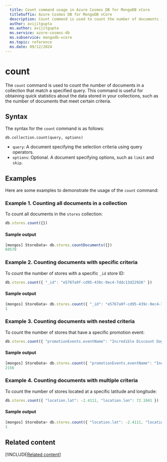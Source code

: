 ```yaml
---
  title: Count command usage in Azure Cosmos DB for MongoDB vCore
  titleSuffix: Azure Cosmos DB for MongoDB vCore
  description: Count commend is used to count the number of documents in a collection that match a specified query.
  author: avijitgupta
  ms.author: avijitgupta
  ms.service: azure-cosmos-db
  ms.subservice: mongodb-vcore
  ms.topic: reference
  ms.date: 09/12/2024
---
```


# count

The `count` command is used to count the number of documents in a collection that match a specified query. This command is useful for obtaining quick statistics about the data stored in your collections, such as the number of documents that meet certain criteria.

## Syntax

The syntax for the `count` command is as follows:

```
db.collection.count(query, options)
```

- `query`: A document specifying the selection criteria using query operators.
- `options`: Optional. A document specifying options, such as `limit` and `skip`.

## Examples

Here are some examples to demonstrate the usage of the `count` command:

### Example 1. Counting all documents in a collection

   To count all documents in the `stores` collection:

   ```javascript
   db.stores.count({})
   ```

#### Sample output

```javascript
[mongos] StoreData> db.stores.countDocuments({})
60570
```

### Example 2. Counting documents with specific criteria

   To count the number of stores with a specific `_id` store ID:

   ```javascript
   db.stores.count({ "_id": "e5767a9f-cd95-439c-9ec4-7ddc13d22926" })
   ```

#### Sample output

```javascript
[mongos] StoreData> db.stores.count({ "_id": "e5767a9f-cd95-439c-9ec4-7ddc13d22926" })
1
```

### Example 3. Counting documents with nested criteria

   To count the number of stores that have a specific promotion event:

   ```javascript
   db.stores.count({ "promotionEvents.eventName": "Incredible Discount Days" })   
   ```

#### Sample output

```javascript
[mongos] StoreData> db.stores.count({ "promotionEvents.eventName": "Incredible Discount Days" })
2156
```

### Example 4. Counting documents with multiple criteria

   To count the number of stores located at a specific latitude and longitude:

   ```javascript
   db.stores.count({ "location.lat": -2.4111, "location.lon": 72.1041 })
   ```

#### Sample output

```javascript
[mongos] StoreData> db.stores.count({ "location.lat": -2.4111, "location.lon": 72.1041 })
1
```

## Related content

[!INCLUDE[Related content](../includes/related-content.md)]
